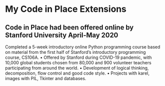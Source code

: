 # My Code in Place Extensions
## Code in Place had been offered online by Stanford University April-May 2020

Completed a 5-week introductory online Python programming course based on material from the first half of Stanford’s introductory programming course, CS106A.
• Offered by Stanford during COVID-19 pandemic, with 10,000 global students chosen from 80,000 and 900 volunteer teachers participating from around the world.
• Development of logical thinking, decomposition, flow control and good code style.
• Projects with karel, images with PIL, Tkinter and databases.
